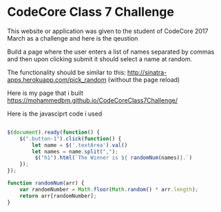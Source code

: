 # CodeCore Class 7 Challenge

This website or application was given to the student of CodeCore 2017 March as a challenge and here is the qeustion

Build a page where the user enters a list of names separated by commas and then upon clicking submit it should select a name at random.

The functionality should be similar to this: http://sinatra-apps.herokuapp.com/pick_random (without the page reload)

Here is my page that i built https://mohammedbm.github.io/CodeCoreClass7Challenge/


Here is the javasciprt code i used

``` javascript

$(document).ready(function() {
    $(".button-1").click(function() {
        let name = $('.textArea').val()
        let names = name.split(",");
         $("h1").html(`The Winner is ${ randomNum(names)}.`)
    });
});

function randomNum(arr) {
    var randomNumber = Math.floor(Math.random() * arr.length);
    return arr[randomNumber];
}
```

